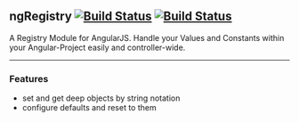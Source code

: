## ngRegistry [![Build Status](https://travis-ci.org/johannestroeger/angular-registry.png?branch=master)](https://travis-ci.org/johannestroeger/angular-registry) [![Build Status](https://travis-ci.org/johannestroeger/angular-registry.png?branch=unstable)](https://travis-ci.org/johannestroeger/angular-registry)
A Registry Module for AngularJS. Handle your Values and Constants within your Angular-Project easily and controller-wide.
***

### Features
* set and get deep objects by string notation
* configure defaults and reset to them
